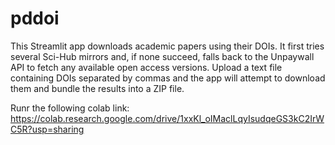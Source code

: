 # pddoi

This Streamlit app downloads academic papers using their DOIs. It first tries
several Sci-Hub mirrors and, if none succeed, falls back to the Unpaywall API to
fetch any available open access versions. Upload a text file containing DOIs
separated by commas and the app will attempt to download them and bundle the
results into a ZIP file.


Runr the following colab link:
https://colab.research.google.com/drive/1xxKl_oIMaclLqyIsudqeGS3kC2IrWC5R?usp=sharing
